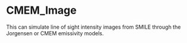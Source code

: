 # CMEM_Image
This can simulate line of sight intensity images from SMILE through the Jorgensen or CMEM emissivity models. 
